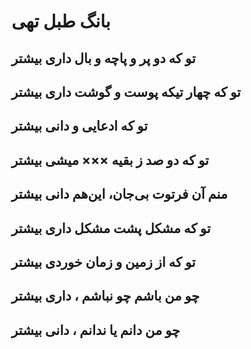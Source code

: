 بانگ طبل تهی
=============

تو که دو پر و پاچه و بال داری بیشتر
-----------------------------------------------------
تو که چهار تیکه پوست و گوشت داری بیشتر
------------------------------------------------------------------
تو که ادعایی و دانی بیشتر
-----------------------------------------
تو که دو صد ز بقیه ××× میشی بیشتر
-------------------------------------------------------
منم آن فرتوت بی‌جان، این‌هم دانی بیشتر
---------------------------------------------------------------
تو که مشکل پشت مشکل داری بیشتر
---------------------------------------------------------
تو که از زمین و زمان خوردی بیشتر
------------------------------------------------------
چو من باشم چو نباشم ، داری بیشتر
-----------------------------------------------------
چو من دانم یا ندانم ، دانی بیشتر
-------------------------------------------------